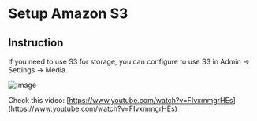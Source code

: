 # Setup Amazon S3   

## Instruction

If you need to use S3 for storage, you can configure to use S3 in Admin -> Settings -> Media.

![Image](https://live.staticflickr.com/65535/51702131810_6a1ffb1928_b.jpg)

Check this video: [https://www.youtube.com/watch?v=FIvxmmgrHEs](https://www.youtube.com/watch?v=FIvxmmgrHEs)
